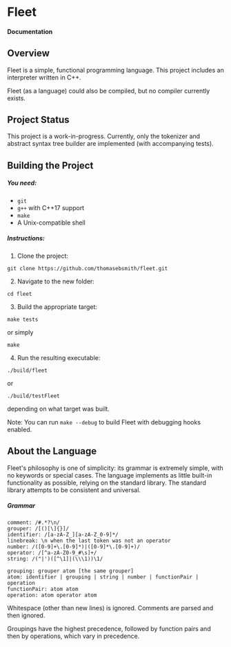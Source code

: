 # Fleet
#### Documentation

## Overview
Fleet is a simple, functional programming language.
This project includes an interpreter written in C++.

Fleet (as a language) could also be compiled, but no compiler currently exists.

## Project Status
This project is a work-in-progress. Currently, only the tokenizer and abstract
syntax tree builder are implemented (with accompanying tests).

## Building the Project
##### You need:
 * `git`
 * `g++` with C++17 support
 * `make`
 * A Unix-compatible shell

##### Instructions:
 1. Clone the project:
  ```
  git clone https://github.com/thomasebsmith/fleet.git
  ```
 2. Navigate to the new folder:
  ```
  cd fleet
  ```
 3. Build the appropriate target:
  ```
  make tests
  ```
  or simply
  ```
  make
  ```
 4. Run the resulting executable:
  ```
  ./build/fleet
  ```
  or
  ```
  ./build/testFleet
  ```
  depending on what target was built.

Note: You can run `make --debug` to build Fleet with debugging hooks enabled.

## About the Language
Fleet's philosophy is one of simplicity: its grammar is extremely simple, with
no keywords or special cases. The language implements as little built-in
functionality as possible, relying on the standard library. The standard
library attempts to be consistent and universal.

##### Grammar
```
comment: /#.*?\n/
grouper: /[()[\]{}]/
identifier: /[a-zA-Z_][a-zA-Z_0-9]*/
linebreak: \n when the last token was not an operator
number: /([0-9]+\.[0-9]*)|([0-9]*\.[0-9]+)/
operator: /[^a-zA-Z0-9_#\s]+/
string: /("|')([^\1]|(\\\1))\1/

grouping: grouper atom [the same grouper]
atom: identifier | grouping | string | number | functionPair | operation
functionPair: atom atom
operation: atom operator atom

```
Whitespace (other than new lines) is ignored. Comments are parsed and then
ignored.

Groupings have the highest precedence, followed by function pairs and then
by operations, which vary in precedence.


